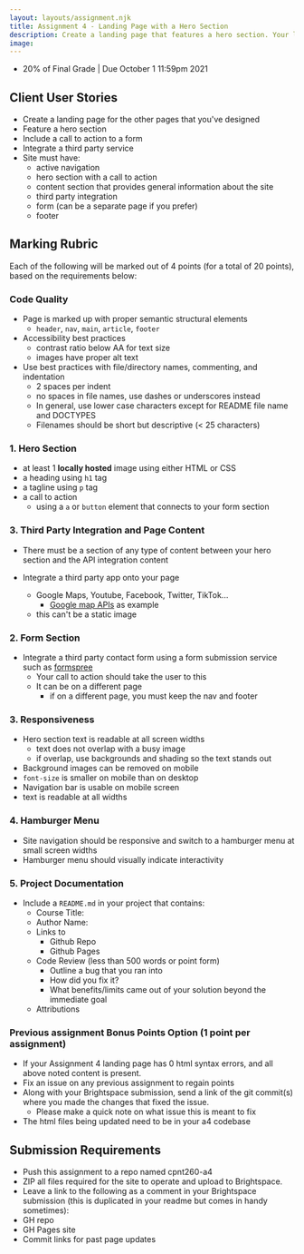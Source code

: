 ```yaml
---
layout: layouts/assignment.njk
title: Assignment 4 - Landing Page with a Hero Section
description: Create a landing page that features a hero section. Your landing page will also need to integrate a third party service (such as google maps) and your hero section must include a call to action that links to a signup or survey form.
image:
---
```


- 20% of Final Grade | Due October 1 11:59pm 2021

## Client User Stories

- Create a landing page for the other pages that you've designed
- Feature a hero section
- Include a call to action to a form
- Integrate a third party service
- Site must have:
  - active navigation
  - hero section with a call to action
  - content section that provides general information about the site
  - third party integration
  - form (can be a separate page if you prefer)
  - footer

## Marking Rubric

Each of the following will be marked out of 4 points (for a total of 20 points), based on the requirements below:

### Code Quality

- Page is marked up with proper semantic structural elements
  - `header`, `nav`, `main`, `article`, `footer`
- Accessibility best practices
  - contrast ratio below AA for text size
  - images have proper alt text
- Use best practices with file/directory names, commenting, and indentation
  - 2 spaces per indent
  - no spaces in file names, use dashes or underscores instead
  - In general, use lower case characters except for README file name and DOCTYPES
  - Filenames should be short but descriptive (< 25 characters)

### 1. Hero Section

- at least 1 **locally hosted** image using either HTML or CSS
- a heading using `h1` tag
- a tagline using `p` tag
- a call to action
  - using a `a` or `button` element that connects to your form section

### 3. Third Party Integration and Page Content

- There must be a section of any type of content between your hero section and the API integration content

- Integrate a third party app onto your page

  - Google Maps, Youtube, Facebook, Twitter, TikTok...
    - [Google map APIs](https://developers.google.com/maps/apis-by-platform) as example
  - this can't be a static image


### 2. Form Section

- Integrate a third party contact form using a form submission service such as [formspree](https://formspree.com)
  - Your call to action should take the user to this
  - It can be on a different page
    - if on a different page, you must keep the nav and footer

### 3. Responsiveness

- Hero section text is readable at all screen widths
  - text does not overlap with a busy image
  - if overlap, use backgrounds and shading so the text stands out
- Background images can be removed on mobile
- `font-size` is smaller on mobile than on desktop
- Navigation bar is usable on mobile screen
- text is readable at all widths

### 4. Hamburger Menu

- Site navigation should be responsive and switch to a hamburger menu at small screen widths
- Hamburger menu should visually indicate interactivity

### 5. Project Documentation

- Include a `README.md` in your project that contains:
  - Course Title:
  - Author Name:
  - Links to
    - Github Repo
    - Github Pages
  - Code Review (less than 500 words or point form)
    - Outline a bug that you ran into
    - How did you fix it?
    - What benefits/limits came out of your solution beyond the immediate goal
  - Attributions

### Previous assignment Bonus Points Option (1 point per assignment)
- If your Assignment 4 landing page has 0 html syntax errors, and all above noted content is present.
- Fix an issue on any previous assignment to regain points
- Along with your Brightspace submission, send a link of the git commit(s) where you made the changes that fixed the issue. 
  - Please make a quick note on what issue this is meant to fix
- The html files being updated need to be in your a4 codebase

## Submission Requirements

- Push this assignment to a repo named cpnt260-a4
- ZIP all files required for the site to operate and upload to Brightspace.
- Leave a link to the following as a comment in your Brightspace submission (this is duplicated in your readme but comes in handy sometimes):
- GH repo
- GH Pages site
- Commit links for past page updates
